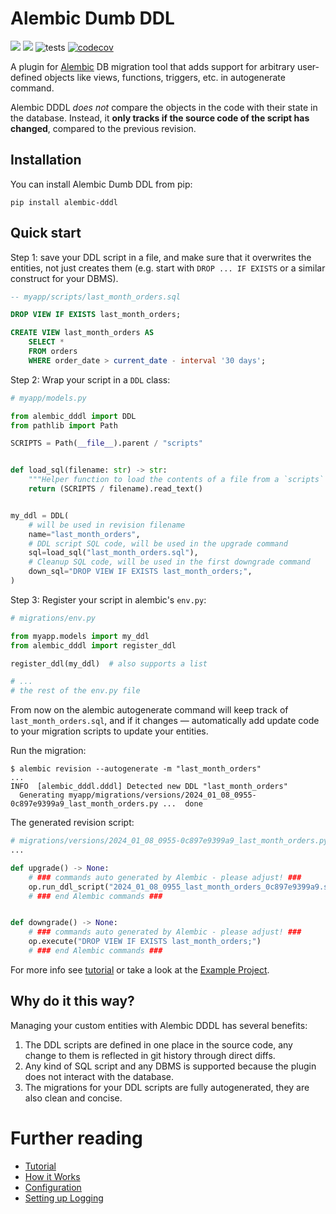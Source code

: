 # Alembic Dumb DDL

[![](https://img.shields.io/pypi/v/alembic-dddl.svg)](https://pypi.org/project/alembic-dddl/) [![](https://img.shields.io/github/v/tag/Vanderhoof/alembic-dddl.svg?label=GitHub)](https://github.com/Vanderhoof/alembic-dddl) ![tests](https://github.com/Vanderhoof/alembic-dddl/actions/workflows/tests.yml/badge.svg) [![codecov](https://codecov.io/gh/Vanderhoof/alembic-dddl/graph/badge.svg?token=BQJBA9PXPN)](https://codecov.io/gh/Vanderhoof/alembic-dddl)

A plugin for [Alembic](https://alembic.sqlalchemy.org/en/latest/) DB migration tool that adds support for arbitrary user-defined objects like views, functions, triggers, etc. in autogenerate command.

Alembic DDDL _does not_ compare the objects in the code with their state in the database. Instead, it **only tracks if the source code of the script has changed**, compared to the previous revision.

## Installation

You can install Alembic Dumb DDL from pip:

```shell
pip install alembic-dddl
```

## Quick start

Step 1: save your DDL script in a file, and make sure that it overwrites the entities, not just creates them (e.g. start with `DROP ... IF EXISTS` or a similar construct for your DBMS).

```sql
-- myapp/scripts/last_month_orders.sql

DROP VIEW IF EXISTS last_month_orders;

CREATE VIEW last_month_orders AS
    SELECT *
    FROM orders
    WHERE order_date > current_date - interval '30 days';
```

Step 2: Wrap your script in a `DDL` class:

```python
# myapp/models.py

from alembic_dddl import DDL
from pathlib import Path

SCRIPTS = Path(__file__).parent / "scripts"


def load_sql(filename: str) -> str:
    """Helper function to load the contents of a file from a `scripts` directory"""
    return (SCRIPTS / filename).read_text()


my_ddl = DDL(
    # will be used in revision filename
    name="last_month_orders",
    # DDL script SQL code, will be used in the upgrade command
    sql=load_sql("last_month_orders.sql"),
    # Cleanup SQL code, will be used in the first downgrade command
    down_sql="DROP VIEW IF EXISTS last_month_orders;",
)
```

Step 3: Register your script in alembic's `env.py`:

```python
# migrations/env.py

from myapp.models import my_ddl
from alembic_dddl import register_ddl

register_ddl(my_ddl)  # also supports a list

# ...
# the rest of the env.py file
```

From now on the alembic autogenerate command will keep track of `last_month_orders.sql`, and if it changes — automatically add update code to your migration scripts to update your entities.

Run the migration:

```shell
$ alembic revision --autogenerate -m "last_month_orders"
...
INFO  [alembic_dddl.dddl] Detected new DDL "last_month_orders"
  Generating myapp/migrations/versions/2024_01_08_0955-0c897e9399a9_last_month_orders.py ...  done
```

The generated revision script:

```python
# migrations/versions/2024_01_08_0955-0c897e9399a9_last_month_orders.py
...

def upgrade() -> None:
    # ### commands auto generated by Alembic - please adjust! ###
    op.run_ddl_script("2024_01_08_0955_last_month_orders_0c897e9399a9.sql")
    # ### end Alembic commands ###


def downgrade() -> None:
    # ### commands auto generated by Alembic - please adjust! ###
    op.execute("DROP VIEW IF EXISTS last_month_orders;")
    # ### end Alembic commands ###

```

For more info see [tutorial](docs/tutorial.md) or take a look at the [Example Project](https://github.com/Vanderhoof/alembic-dddl/tree/master/example/).

## Why do it this way?

Managing your custom entities with Alembic DDDL has several benefits:

1. The DDL scripts are defined in one place in the source code, any change to them is reflected in git history through direct diffs.
2. Any kind of SQL script and any DBMS is supported because the plugin does not interact with the database.
3. The migrations for your DDL scripts are fully autogenerated, they are also clean and concise.

# Further reading

* [Tutorial](docs/tutorial.md)
* [How it Works](docs/how_it_works.md)
* [Configuration](docs/configuration.md)
* [Setting up Logging](docs/logging.md)
